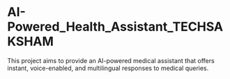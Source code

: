 # AI-Powered_Health_Assistant_TECHSAKSHAM
This project aims to provide an AI-powered medical assistant that offers instant, voice-enabled, and multilingual responses to medical queries. 
